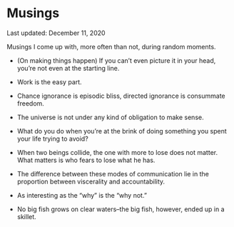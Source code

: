 Musings
=======

<div class="center">Last updated: December 11, 2020</div>

Musings I come up with, more often than not, during random moments.

- (On making things happen) If you can’t even picture it in your head, you’re
  not even at the starting line.


- Work is the easy part.<br>


- Chance ignorance is episodic bliss, directed ignorance is consummate freedom.<br>


- The universe is not under any kind of obligation to make sense.<br>


- What do you do when you’re at the brink of doing something you spent your life
  trying to avoid?<br>


- When two beings collide, the one with more to lose does not matter. What
  matters is who fears to lose what he has.<br>


- The difference between these modes of communication lie in the proportion
  between viscerality and accountability.<br>


- As interesting as the “why” is the “why not.”<br>


- No big fish grows on clear waters–the big fish, however, ended up in a skillet.
